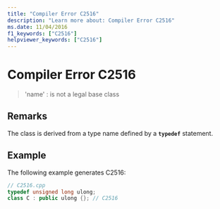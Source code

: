 ```yaml
---
title: "Compiler Error C2516"
description: "Learn more about: Compiler Error C2516"
ms.date: 11/04/2016
f1_keywords: ["C2516"]
helpviewer_keywords: ["C2516"]
---
```

# Compiler Error C2516

> 'name' : is not a legal base class

## Remarks

The class is derived from a type name defined by a **`typedef`** statement.

## Example

The following example generates C2516:

```cpp
// C2516.cpp
typedef unsigned long ulong;
class C : public ulong {}; // C2516
```
